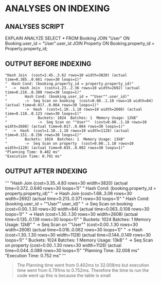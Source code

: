 # ANALYSES ON INDEXING

## ANALYSES SCRIPT
EXPLAIN ANALYZE
SELECT * FROM Booking
JOIN "User" ON Booking.user_id = "User".user_id
JOIN Property ON Booking.property_id = Property.property_id;

## OUTPUT BEFORE INDEXING
```
"Hash Join  (cost=2.45..3.62 rows=10 width=3820) (actual time=0.385..0.661 rows=30 loops=1)"
"  Hash Cond: (booking.property_id = property.property_id)"
"  ->  Hash Join  (cost=1.23..2.36 rows=10 width=2692) (actual time=0.216..0.380 rows=30 loops=1)"
"        Hash Cond: (booking.user_id = ""User"".user_id)"
"        ->  Seq Scan on booking  (cost=0.00..1.10 rows=10 width=84) (actual time=0.017..0.064 rows=30 loops=1)"
"        ->  Hash  (cost=1.10..1.10 rows=10 width=2608) (actual time=0.118..0.123 rows=30 loops=1)"
"              Buckets: 1024  Batches: 1  Memory Usage: 12kB"
"              ->  Seq Scan on ""User""  (cost=0.00..1.10 rows=10 width=2608) (actual time=0.017..0.064 rows=30 loops=1)"
"  ->  Hash  (cost=1.10..1.10 rows=10 width=1128) (actual time=0.151..0.156 rows=30 loops=1)"
"        Buckets: 1024  Batches: 1  Memory Usage: 13kB"
"        ->  Seq Scan on property  (cost=0.00..1.10 rows=10 width=1128) (actual time=0.035..0.082 rows=30 loops=1)"
"Planning Time: 0.402 ms"
"Execution Time: 0.791 ms"
```

## OUTPUT AFTER INDEXING
'''
"Hash Join  (cost=3.35..4.83 rows=30 width=3820) (actual time=0.372..0.640 rows=30 loops=1)"
"  Hash Cond: (booking.property_id = property.property_id)"
"  ->  Hash Join  (cost=1.68..3.06 rows=30 width=2692) (actual time=0.213..0.371 rows=30 loops=1)"
"        Hash Cond: (booking.user_id = ""User"".user_id)"
"        ->  Seq Scan on booking  (cost=0.00..1.30 rows=30 width=84) (actual time=0.063..0.108 rows=30 loops=1)"
"        ->  Hash  (cost=1.30..1.30 rows=30 width=2608) (actual time=0.135..0.139 rows=30 loops=1)"
"              Buckets: 1024  Batches: 1  Memory Usage: 12kB"
"              ->  Seq Scan on ""User""  (cost=0.00..1.30 rows=30 width=2608) (actual time=0.016..0.062 rows=30 loops=1)"
"  ->  Hash  (cost=1.30..1.30 rows=30 width=1128) (actual time=0.144..0.149 rows=30 loops=1)"
"        Buckets: 1024  Batches: 1  Memory Usage: 13kB"
"        ->  Seq Scan on property  (cost=0.00..1.30 rows=30 width=1128) (actual time=0.044..0.089 rows=30 loops=1)"
"Planning Time: 32.008 ms"
"Execution Time: 0.752 ms"
'''

> The Planning time went from 0.402ms to 32.008ms but execution time went from 0.791ms to 0.752ms. Therefore the time to run the code went up this is because the table is small